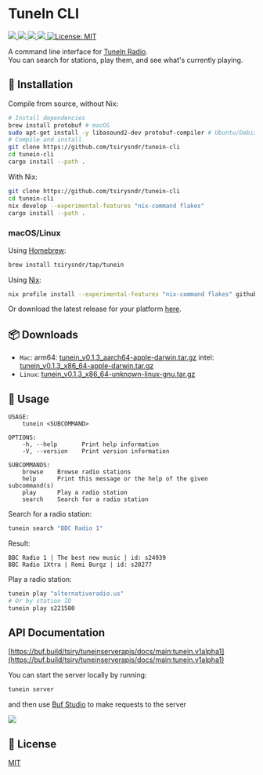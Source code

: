# TuneIn CLI

<p>
  <a href="https://flakehub.com/flake/tsirysndr/tunein-cli" target="_blank">
    <img src="https://img.shields.io/endpoint?url=https://flakehub.com/f/tsirysndr/tunein-cli/badge" />
  </a>
  <a href="https://crates.io/crates/tunein-cli" target="_blank">
    <img src="https://img.shields.io/crates/v/tunein-cli.svg" />
  </a>
  <a href="https://flakestry.dev/flake/github/tsirysndr/tunein-cli" target="_blank">
    <img src="https://flakestry.dev/api/badge/flake/github/tsirysdnr/tunein-cli" />
  </a>
  <a href="https://crates.io/crates/tunein-cli" target="_blank">
    <img src="https://img.shields.io/crates/dr/tunein-cli" />
  </a>
  <a href="LICENSE" target="./LICENSE">
    <img alt="License: MIT" src="https://img.shields.io/badge/License-MIT-blue.svg" />
  </a>
</p>

A command line interface for [TuneIn Radio](https://tunein.com).<br />
You can search for stations, play them, and see what's currently playing.

## 🚚 Installation

Compile from source, without Nix:
```bash
# Install dependencies
brew install protobuf # macOS
sudo apt-get install -y libasound2-dev protobuf-compiler # Ubuntu/Debian
# Compile and install
git clone https://github.com/tsirysndr/tunein-cli
cd tunein-cli
cargo install --path .
```

With Nix:
```bash
git clone https://github.com/tsirysndr/tunein-cli
cd tunein-cli
nix develop --experimental-features "nix-command flakes"
cargo install --path .
```

### macOS/Linux
Using [Homebrew](https://brew.sh):

```bash
brew install tsirysndr/tap/tunein
```

Using [Nix](https://nixos.org/nix/):
```bash
nix profile install --experimental-features "nix-command flakes" github:tsirysndr/tunein-cli
```

Or download the latest release for your platform [here](https://github.com/tsirysndr/tunein-cli/releases).

## 📦 Downloads
- `Mac`: arm64: [tunein_v0.1.3_aarch64-apple-darwin.tar.gz](https://github.com/tsirysndr/tunein-cli/releases/download/v0.1.3/tunein_v0.1.3_aarch64-apple-darwin.tar.gz) intel: [tunein_v0.1.3_x86_64-apple-darwin.tar.gz](https://github.com/tsirysndr/tunein-cli/releases/download/v0.1.3/tunein_v0.1.3_x86_64-apple-darwin.tar.gz)
- `Linux`: [tunein_v0.1.3_x86_64-unknown-linux-gnu.tar.gz](https://github.com/tsirysndr/tunein-cli/releases/download/v0.1.3/tunein_v0.1.3_x86_64-unknown-linux-gnu.tar.gz)
## 🚀 Usage
```
USAGE:
    tunein <SUBCOMMAND>

OPTIONS:
    -h, --help       Print help information
    -V, --version    Print version information

SUBCOMMANDS:
    browse    Browse radio stations
    help      Print this message or the help of the given subcommand(s)
    play      Play a radio station
    search    Search for a radio station
```

Search for a radio station:
```bash
tunein search "BBC Radio 1"
```
Result:
```
BBC Radio 1 | The best new music | id: s24939
BBC Radio 1Xtra | Remi Burgz | id: s20277
```

Play a radio station:
```bash
tunein play "alternativeradio.us"
# Or by station ID
tunein play s221580
```

## API Documentation
[https://buf.build/tsiry/tuneinserverapis/docs/main:tunein.v1alpha1](https://buf.build/tsiry/tuneinserverapis/docs/main:tunein.v1alpha1)

You can start the server locally by running:
```bash
tunein server
```

and then use [Buf Studio](https://studio.buf.build/tsiry/tuneinserverapis?selectedProtocol=grpc-web&target=http%3A%2F%2Flocalhost%3A8090) to make requests to the server

<img src="./api.png" />


## 📝 License
[MIT](LICENSE)
